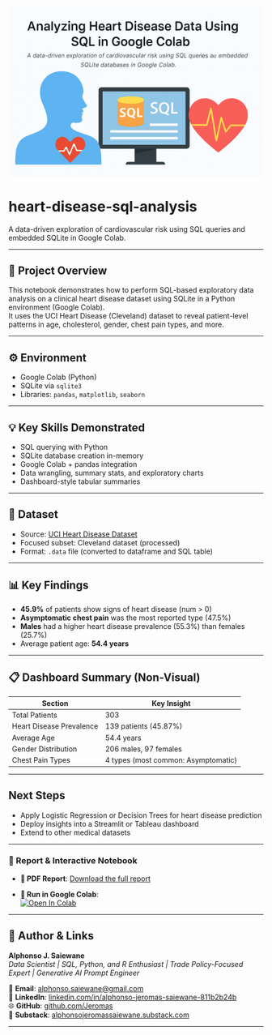 ![Heart Disease SQL Analysis](https://github.com/Jeromas/heart-disease-sql-analysis/raw/main/imge1.png)

#  heart-disease-sql-analysis

A data-driven exploration of cardiovascular risk using SQL queries and embedded SQLite in Google Colab.

---

## 📌 Project Overview

This notebook demonstrates how to perform SQL-based exploratory data analysis on a clinical heart disease dataset using SQLite in a Python environment (Google Colab).  
It uses the UCI Heart Disease (Cleveland) dataset to reveal patient-level patterns in age, cholesterol, gender, chest pain types, and more.

---

## ⚙️ Environment
- Google Colab (Python)
- SQLite via `sqlite3`
- Libraries: `pandas`, `matplotlib`, `seaborn`

---

## 💡 Key Skills Demonstrated
- SQL querying with Python
- SQLite database creation in-memory
- Google Colab + pandas integration
- Data wrangling, summary stats, and exploratory charts
- Dashboard-style tabular summaries

---

## 📁 Dataset
- Source: [UCI Heart Disease Dataset](https://archive.ics.uci.edu/dataset/45/heart+disease)
- Focused subset: Cleveland dataset (processed)
- Format: `.data` file (converted to dataframe and SQL table)

---

## 📊 Key Findings

- **45.9%** of patients show signs of heart disease (num > 0)
- **Asymptomatic chest pain** was the most reported type (47.5%)
- **Males** had a higher heart disease prevalence (55.3%) than females (25.7%)
- Average patient age: **54.4 years**

---

## 📋 Dashboard Summary (Non-Visual)

| Section                    | Key Insight |
|---------------------------|-------------|
| Total Patients            | 303         |
| Heart Disease Prevalence  | 139 patients (45.87%) |
| Average Age               | 54.4 years  |
| Gender Distribution       | 206 males, 97 females |
| Chest Pain Types          | 4 types (most common: Asymptomatic) |

---

##  Next Steps

- Apply Logistic Regression or Decision Trees for heart disease prediction
- Deploy insights into a Streamlit or Tableau dashboard
- Extend to other medical datasets

---
### 📄 Report & Interactive Notebook

- **📘 PDF Report**: [Download the full report](https://github.com/Jeromas/heart-disease-sql-analysis/raw/main/Analyzing_Heart_Disease.pdf)

- **🧪 Run in Google Colab**:  
  [![Open In Colab](https://colab.research.google.com/assets/colab-badge.svg)](https://colab.research.google.com/github/Jeromas/heart-disease-sql-analysis/blob/main/Analyzing_Heart_Disease_Data_SQL_Colab.ipynb)

---
## 🔗 Author & Links

**Alphonso J. Saiewane**  
*Data Scientist | SQL, Python, and R Enthusiast | Trade Policy-Focused Expert | Generative AI Prompt Engineer*

📧 **Email**: [alphonso.saiewane@gmail.com](mailto:alphonso.saiewane@gmail.com)  
💼 **LinkedIn**: [linkedin.com/in/alphonso-jeromas-saiewane-811b2b24b](https://www.linkedin.com/in/alphonso-jeromas-saiewane-811b2b24b)  
🌐 **GitHub**: [github.com/Jeromas](https://github.com/Jeromas)  
📝 **Substack**: [alphonsojeromassaiewane.substack.com](https://alphonsojeromassaiewane.substack.com)


---



